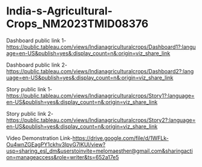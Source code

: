 # India-s-Agricultural-Crops_NM2023TMID08376

Dashboard public link 1-https://public.tableau.com/views/Indianagriculturalcrops/Dashboard1?:language=en-US&publish=yes&:display_count=n&:origin=viz_share_link

Dashboard public link 2-https://public.tableau.com/views/Indianagriculturalcrops/Dashboard2?:language=en-US&publish=yes&:display_count=n&:origin=viz_share_link

Story public link 1-https://public.tableau.com/views/Indianagriculturalcrops/Story1?:language=en-US&publish=yes&:display_count=n&:origin=viz_share_link

Story public link 2-https://public.tableau.com/views/Indianagriculturalcrops/Story2?:language=en-US&publish=yes&:display_count=n&:origin=viz_share_link

Video Demonstration Link-https://drive.google.com/file/d/1WFLk-Ou4wnZGEagPY1ckhv3IpyG7lKUl/view?usp=sharing_esl_dm&userstoinvite=melomaesther@gmail.com&sharingaction=manageaccess&role=writer&ts=652a17e5
